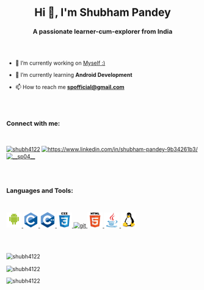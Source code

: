 <h1 align="center">Hi 👋, I'm Shubham Pandey</h1>
<h3 align="center">A passionate learner-cum-explorer from India</h3>

<br>
<br>

- 🔭 I’m currently working on [Myself :)](https://github.com/shubh4122)

- 🌱 I’m currently learning **Android Development**

- 📫 How to reach me **spofficial@gmail.com**

<br>
<br>


<h3 align="left">Connect with me:</h3>
<br>

<p align="left">
<a href="https://twitter.com/shubh_twt" target="blank"><img align="center" src="https://raw.githubusercontent.com/rahuldkjain/github-profile-readme-generator/master/src/images/icons/Social/twitter.svg" alt="shubh4122" height="30" width="40"/></a>
<a href="https://www.linkedin.com/in/shubham-pandey-9b34261b3/" target="blank"><img align="center" src="https://raw.githubusercontent.com/rahuldkjain/github-profile-readme-generator/master/src/images/icons/Social/linked-in-alt.svg" alt="https://www.linkedin.com/in/shubham-pandey-9b34261b3/" height="30" width="40" /></a>
<a href="https://instagram.com/__sp04__" target="blank"><img align="center" src="https://raw.githubusercontent.com/rahuldkjain/github-profile-readme-generator/master/src/images/icons/Social/instagram.svg" alt="__sp04__" height="30" width="40" /></a>
</p>

<br>
<br>


<h3 align="left">Languages and Tools:</h3>

<br>

<p align="left"> <a href="https://developer.android.com" target="_blank" rel="noreferrer"> <img src="https://raw.githubusercontent.com/devicons/devicon/master/icons/android/android-original-wordmark.svg" alt="android" width="40" height="40"/> </a> <a href="https://www.cprogramming.com/" target="_blank" rel="noreferrer"> <img src="https://raw.githubusercontent.com/devicons/devicon/master/icons/c/c-original.svg" alt="c" width="40" height="40"/> </a> <a href="https://www.w3schools.com/cpp/" target="_blank" rel="noreferrer"> <img src="https://raw.githubusercontent.com/devicons/devicon/master/icons/cplusplus/cplusplus-original.svg" alt="cplusplus" width="40" height="40"/> </a> <a href="https://www.w3schools.com/css/" target="_blank" rel="noreferrer"> <img src="https://raw.githubusercontent.com/devicons/devicon/master/icons/css3/css3-original-wordmark.svg" alt="css3" width="40" height="40"/> </a> <a href="https://git-scm.com/" target="_blank" rel="noreferrer"> <img src="https://www.vectorlogo.zone/logos/git-scm/git-scm-icon.svg" alt="git" width="40" height="40"/> </a> <a href="https://www.w3.org/html/" target="_blank" rel="noreferrer"> <img src="https://raw.githubusercontent.com/devicons/devicon/master/icons/html5/html5-original-wordmark.svg" alt="html5" width="40" height="40"/> </a> <a href="https://www.java.com" target="_blank" rel="noreferrer"> <img src="https://raw.githubusercontent.com/devicons/devicon/master/icons/java/java-original.svg" alt="java" width="40" height="40"/> </a> <a href="https://www.linux.org/" target="_blank" rel="noreferrer"> <img src="https://raw.githubusercontent.com/devicons/devicon/master/icons/linux/linux-original.svg" alt="linux" width="40" height="40"/> </a> </p>

<br>
<br>


<p><img align="center" src="https://github-readme-stats.vercel.app/api/top-langs?username=shubh4122&show_icons=true&theme=dracula&title_color=ffffff&text_color=ffffff&locale=en&layout=compact" alt="shubh4122" /></p>

<p><img align="center" src="https://github-readme-streak-stats.herokuapp.com/?user=shubh4122&theme=dark" alt="shubh4122" /></p>


<!-- Profile Counts -->
<p align="left"> <img src="https://komarev.com/ghpvc/?username=shubh4122&label=Profile%20views&color=0e75b6&style=plastic" alt="shubh4122" /> </p>
